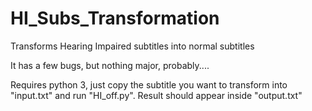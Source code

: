 # HI_Subs_Transformation
Transforms Hearing Impaired subtitles into normal subtitles

It has a few bugs, but nothing major, probably....

Requires python 3, just copy the subtitle you want to transform into "input.txt" and run "HI_off.py". Result should appear inside "output.txt"